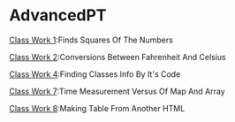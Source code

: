 # AdvancedPT

[Class Work 1](https://ozerberkay.github.io/AdvancedPT/Square.html):Finds Squares Of The Numbers

[Class Work 2](https://ozerberkay.github.io/AdvancedPT/temperature.html):Conversions Between Fahrenheit And Celsius

[Class Work 4](https://ozerberkay.github.io/AdvancedPT/CW4.html):Finding Classes Info By It's Code

[Class Work 7](https://ozerberkay.github.io/AdvancedPT/CW7/Timing.html):Time Measurement Versus Of Map And Array


[Class Work 8](https://ozerberkay.github.io/AdvancedPT/CW8/Make%20a%20Table.html):Making Table From Another HTML
